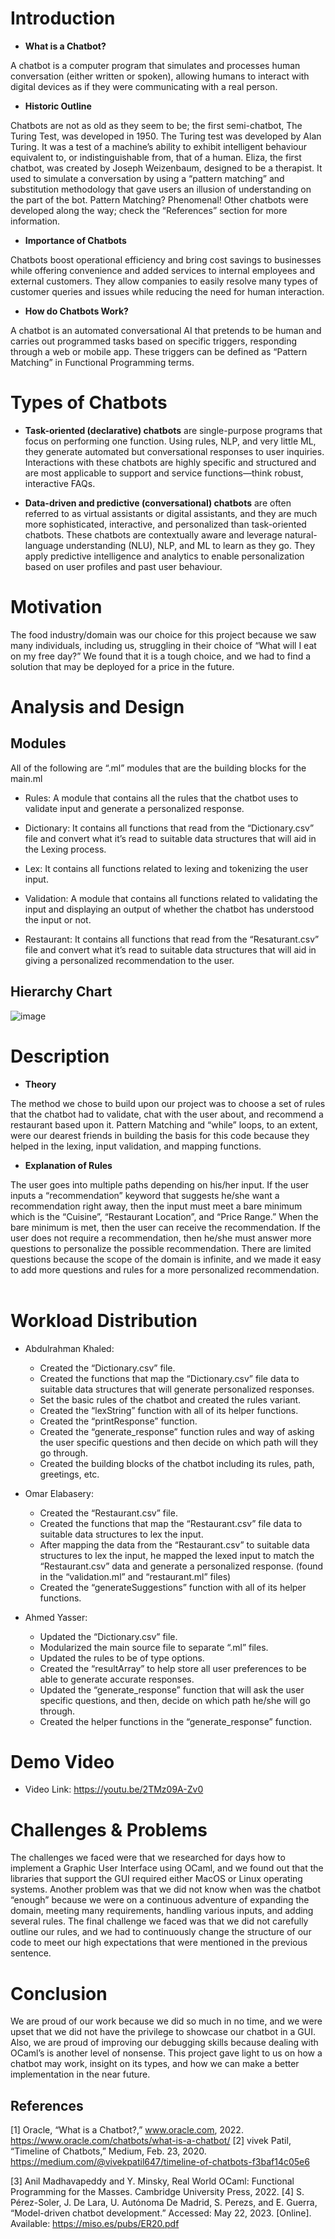# Introduction

- **What is a Chatbot?**

A chatbot is a computer program that simulates and processes human conversation (either written or spoken), allowing humans to interact with digital devices as if they were communicating with a real person. 

- **Historic Outline**

Chatbots are not as old as they seem to be; the first semi-chatbot, The Turing Test, was developed in 1950. The Turing test was developed by Alan Turing. It was a test of a machine’s ability to exhibit intelligent behaviour equivalent to, or indistinguishable from, that of a human. Eliza, the first chatbot, was created by Joseph Weizenbaum, designed to be a therapist. It used to simulate a conversation by using a “pattern matching” and substitution methodology that gave users an illusion of understanding on the part of the bot. Pattern Matching? Phenomenal! Other chatbots were developed along the way; check the “References” section for more information.

- **Importance of Chatbots**

Chatbots boost operational efficiency and bring cost savings to businesses while offering convenience and added services to internal employees and external customers. They allow companies to easily resolve many types of customer queries and issues while reducing the need for human interaction.

- **How do Chatbots Work?**

A chatbot is an automated conversational AI that pretends to be human and carries out programmed tasks based on specific triggers, responding through a web or mobile app. These triggers can be defined as “Pattern Matching” in Functional Programming terms.

# Types of Chatbots

- **Task-oriented (declarative) chatbots** are single-purpose programs that focus on performing one function. Using rules, NLP, and very little ML, they generate automated but conversational responses to user inquiries. Interactions with these chatbots are highly specific and structured and are most applicable to support and service functions—think robust, interactive FAQs.

- **Data-driven and predictive (conversational) chatbots** are often referred to as virtual assistants or digital assistants, and they are much more sophisticated, interactive, and personalized than task-oriented chatbots. These chatbots are contextually aware and leverage natural-language understanding (NLU), NLP, and ML to learn as they go. They apply predictive intelligence and analytics to enable personalization based on user profiles and past user behaviour. 

# Motivation

The food industry/domain was our choice for this project because we saw many individuals, including us, struggling in their choice of “What will I eat on my free day?” We found that it is a tough choice, and we had to find a solution that may be deployed for a price in the future.

# Analysis and Design

## Modules

All of the following are “.ml” modules that are the building blocks for the main.ml

  - Rules: A module that contains all the rules that the chatbot uses to validate input and generate a personalized response.

  - Dictionary: It contains all functions that read from the “Dictionary.csv” file and convert what it’s read to suitable data structures that will aid in the Lexing process.

  - Lex: It contains all functions related to lexing and tokenizing the user input.

  - Validation: A module that contains all functions related to validating the input and displaying an output of whether the chatbot has understood the input or not.

  - Restaurant: It contains all functions that read from the “Resaturant.csv” file and convert what it’s read to suitable data structures that will aid in giving a personalized recommendation to the user.
 

## Hierarchy Chart

![image](https://github.com/Bebo-K-S/Restaurant_Recommender_Chatbot/assets/107813045/ed2559f3-adbe-41bb-a454-19d32f8a0b23)


# Description

- **Theory**

The method we chose to build upon our project was to choose a set of rules that the chatbot had to validate, chat with the user about, and recommend a restaurant based upon it. Pattern Matching and “while” loops, to an extent, were our dearest friends in building the basis for this code because they helped in the lexing, input validation, and mapping functions.

- **Explanation of Rules** 

The user goes into multiple paths depending on his/her input. If the user inputs a “recommendation” keyword that suggests he/she want a recommendation right away, then the input must meet a bare minimum which is the “Cuisine”, “Restaurant Location”, and “Price Range.” When the bare minimum is met, then the user can receive the recommendation. If the user does not require a recommendation, then he/she must answer more questions to personalize the possible recommendation. There are limited questions because the scope of the domain is infinite, and we made it easy to add more questions and rules for a more personalized recommendation.
 
# Workload Distribution

- Abdulrahman Khaled:
  - Created the “Dictionary.csv” file.
  - Created the functions that map the “Dictionary.csv” file data to suitable data structures that will generate personalized responses.
  - Set the basic rules of the chatbot and created the rules variant.
  - Created the “lexString” function with all of its helper functions.
  - Created the “printResponse” function.
  - Created the “generate_response” function rules and way of asking the user specific questions and then decide on which path will they go through.
  - Created the building blocks of the chatbot including its rules, path, greetings, etc.

- Omar Elabasery:
  - Created the “Restaurant.csv” file.
  -	Created the functions that map the “Restaurant.csv” file data to suitable data structures to lex the input.
  -	After mapping the data from the “Restaurant.csv” to suitable data structures to lex the input, he mapped the lexed input to match the “Restaurant.csv” data and generate a personalized response. (found in the “validation.ml” and “restaurant.ml” files)
  -	Created the “generateSuggestions” function with all of its helper functions.

- Ahmed Yasser:
  - Updated the “Dictionary.csv” file.
  - Modularized the main source file to separate “.ml” files.
  - Updated the rules to be of type options.
  - Created the “resultArray” to help store all user preferences to be able to generate accurate responses.
  - Updated the “generate_response” function that will ask the user specific questions, and then, decide on which path he/she will go through.
  - Created the helper functions in the “generate_response” function.


# Demo Video

- Video Link: https://youtu.be/2TMz09A-Zv0
 
# Challenges & Problems

The challenges we faced were that we researched for days how to implement a Graphic User Interface using OCaml, and we found out that the libraries that support the GUI required either MacOS or Linux operating systems. Another problem was that we did not know when was the chatbot “enough” because we were on a continuous adventure of expanding the domain, meeting many requirements, handling various inputs, and adding several rules. The final challenge we faced was that we did not carefully outline our rules, and we had to continuously change the structure of our code to meet our high expectations that were mentioned in the previous sentence.

# Conclusion 

We are proud of our work because we did so much in no time, and we were upset that we did not have the privilege to showcase our chatbot in a GUI. Also, we are proud of improving our debugging skills because dealing with OCaml’s is another level of nonsense. This project gave light to us on how a chatbot may work, insight on its types, and how we can make a better implementation in the near future.
 
## References
	
[1] Oracle, “What is a Chatbot?,” www.oracle.com, 2022. https://www.oracle.com/chatbots/what-is-a-chatbot/
[2] vivek Patil, “Timeline of Chatbots,” Medium, Feb. 23, 2020. https://medium.com/@vivekpatil647/timeline-of-chatbots-f3baf14c05e6

[3] Anil Madhavapeddy and Y. Minsky, Real World OCaml: Functional Programming for the Masses. Cambridge University Press, 2022.
[4] S. Pérez-Soler, J. De Lara, U. Autónoma De Madrid, S. Perezs, and E. Guerra, “Model-driven chatbot development.” Accessed: May 22, 2023. [Online]. Available: https://miso.es/pubs/ER20.pdf


